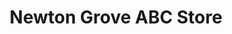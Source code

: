 ---
title: "Newton Grove ABC Store"
url: /newton-grove/newton-grove-abc-store/
shop: Spirituosen
---